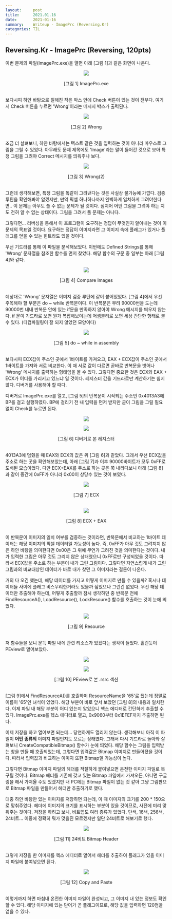 ```yaml
---
layout:     post
title:      2021.01.16
date:       2021-01-16
summary:	Writeup - ImagePrc (Reversing.Kr)
categories: TIL
---
```


## Reversing.Kr - ImagePrc (Reversing, 120pts)

이번 문제의 파일(ImagePrc.exe)을 열면 아래 [그림 1]과 같은 화면이 나온다.

<p align="center"><img src="https://user-images.githubusercontent.com/75083364/104797499-d8c60600-5801-11eb-9602-a7edbf798136.png"></p>
<center>[그림 1] ImagePrc.exe</center><br>

보다시피 하얀 바탕으로 칠해진 작은 박스 안에 Check 버튼이 있는 것이 전부다.
여기서 Check 버튼을 누르면 'Wrong'이라는 메시지 박스가 출력된다.

<p align="center"><img src="https://user-images.githubusercontent.com/75083364/104797503-d9f73300-5801-11eb-9b8f-331c398ebfa8.png"></p>
<center>[그림 2] Wrong</center><br>

조금 더 살펴보니, 하얀 바탕에서는 텍스트 같은 것을 입력하는 것이 아니라 마우스로 그림을 그릴 수 있었다.
아무래도 문제 제목에도 'Image'라는 말이 들어간 것으로 보아 특정 그림을 그려야 Correct 메시지를 띄워주나 보다.

<p align="center"><img src="https://user-images.githubusercontent.com/75083364/104797504-d9f73300-5801-11eb-87ee-ab38d2a51614.png"></p>
<center>[그림 3] Wrong(2)</center><br>

그런데 생각해보면, 특정 그림을 똑같이 그려낸다는 것은 사실상 불가능에 가깝다.
검증 루틴을 확인해봐야 알겠지만, 만약 픽셀 하나하나까지 완벽하게 일치하게 그려야한다면.. 이 문제는 아무도 풀 수 없는 문제가 될 것이다.
심지어 어떤 그림을 그려야 하는 지도 전혀 알 수 없는 상태이다. 그림을 그려서 풀 문제는 아니다.

그렇다면... 리버싱을 통해서 이 프로그램이 요구하는 정답이 무엇인지 알아내는 것이 이 문제의 목표일 것이다.
요구하는 정답이 이미지라면 그 이미지 속에 플래그가 있거나 플래그를 얻을 수 있는 힌트라도 있을 것이다.

우선 기드라를 통해 이 파일을 분석해보았다. 이번에도 Defined Strings를 통해 'Wrong' 문자열을 참조한 함수를 먼저 찾았다.
해당 함수의 구문 중 일부는 아래 [그림 4]와 같다.

<p align="center"><img src="https://user-images.githubusercontent.com/75083364/104797505-da8fc980-5801-11eb-8d7d-55fd7e6bd207.png"></p>
<center>[그림 4] Compare Images</center><br>

예상대로 'Wrong' 문자열은 이미지 검증 루틴에 같이 붙어있었다.
[그림 4]에서 우선 주목해야 할 부분은 do ~ while 반복문이다.
이 반복문은 무려 90000번을 도는데 90000번 내내 반복문 안에 있는 if문을 만족하지 않아야 Wrong 메시지를 띄우지 않는다.
if 문이 기드라로 보면 뭔가 복잡해보이는데 어셈블리로 보면 세상 간단한 형태로 볼 수 있다. (디컴파일링이 잘 되지 않았던 모양이다)

<p align="center"><img src="https://user-images.githubusercontent.com/75083364/104797507-db286000-5801-11eb-8a8a-027e42c0b9d8.png"></p>
<center>[그림 5] do ~ while in assembly</center><br>

보다시피 ECX값이 주소인 곳에서 1바이트를 가져오고, EAX + ECX값이 주소인 곳에서 1바이트를 가져와 서로 비교한다.
이 때 서로 값이 다르면 곧바로 반복문을 벗어나 'Wrong' 메시지를 출력하는 형태임을 볼 수 있다.
그렇다면 중요한 것은 ECX와 EAX + ECX가 어디를 가리키고 있느냐 일 것이다.
레지스터 값을 기드라로만 계산하기는 쉽지 않다. 디버거를 사용해야 할 때다.

디버거로 ImagePrc.exe를 열고, [그림 5]의 반복문이 시작되는 주소인 0x4013A3에 BP를 걸고 실행하였다.
BP에 걸리기 전 내 입력을 먼저 받지만 굳이 그림을 그릴 필요 없이 Check를 누르면 된다.

<p align="center"><img src="https://user-images.githubusercontent.com/75083364/104797508-db286000-5801-11eb-9341-f5d965e929a5.png"></p>
<p align="center"><img src="https://user-images.githubusercontent.com/75083364/104797510-dbc0f680-5801-11eb-9645-ace1a08eb906.png"></p>
<center>[그림 6] 디버거로 본 레지스터</center><br>

4013A3에 멈췄을 때 EAX와 ECX의 값은 위 [그림 6]과 같았다. 
그래서 우선 ECX값을 주소로 하는 곳을 확인해보았는데, 아래 [그림 7]과 이후 90000바이트가 모두 0xFF로 도배된 모습이었다.
다만 ECX+EAX를 주소로 하는 곳은 쭉 내리다보니 아래 [그림 8]과 같이 중간에 0xFF가 아니라 0x00이 상당수 있는 것이 보였다.

<p align="center"><img src="https://user-images.githubusercontent.com/75083364/104797511-dbc0f680-5801-11eb-9e24-1549cac2c7fe.png"></p>
<center>[그림 7] ECX</center><br>

<p align="center"><img src="https://user-images.githubusercontent.com/75083364/104797512-dc598d00-5801-11eb-8aa1-4d9b800880a4.png"></p>
<center>[그림 8] ECX + EAX</center><br>

이 반복문이 이미지의 일치 여부를 검증하는 것이라면, 반복문에서 비교하는 1바이트 데이터는 해당 이미지의 픽셀 데이터일 가능성이 높다.
즉, 0xFF가 아무 것도 그려지지 않은 하얀 바탕을 의미한다면 0x00은 그 위에 무언가 그려진 것을 의미한다는 것이다.
내가 입력한 그림은 아무 것도 그리지 않은 상태였으니 0xFF로만 구성되었을 것이다. 따라서 ECX값을 주소로 하는 부분이 내가 그린 그림이다.
그렇다면 자연스럽게 내가 그린 그림과의 비교대상인 데이터가 바로 내가 찾던 그 이미지라는 결론이 나온다.

거의 다 오긴 했는데, 해당 데이터를 가지고 어떻게 이미지로 만들 수 있을까? 혹시나 데이터들 사이에 플래그 비스무리한거라도 있을까 싶었으나 그런건 없었다.
우선 해당 데이터만 추출해야 하는데, 어떻게 추출할까 잠시 생각하던 중 반복문 전에 FindResourceA(), LoadResource(), LockResoure() 함수를 호출하는 것이 눈에 띄었다.

<p align="center"><img src="https://user-images.githubusercontent.com/75083364/104797513-dc598d00-5801-11eb-824c-d0872eeee964.png"></p>
<center>[그림 9] Resource</center><br>

저 함수들을 보니 문득 파일 내에 관련 리소스가 있겠다는 생각이 들었다. 홀린듯이 PEview로 열어보았다.

<p align="center"><img src="https://user-images.githubusercontent.com/75083364/104797514-dcf22380-5801-11eb-97b8-58ea4dea41e9.png"></p>
<p align="center"><img src="https://user-images.githubusercontent.com/75083364/104797515-dcf22380-5801-11eb-92fe-a493cfc4c70c.png"></p>
<center>[그림 10] PEview로 본 .rsrc 섹션</center><br>

[그림 9]에서 FindResourceA()를 호출하며 ResourceName을 '65'로 뒀는데 정말로 이름이 '65'인 녀석이 있었다.
해당 부분이 바로 앞서 보았던 [그림 8]의 내용과 일치한다. 이제 파일 내 해당 부분이 어디 있는지 알았으니 헥스 에디터로 간단하게 추출할 수 있다.
ImagePrc.exe를 헥스 에디터로 열고, 0x9060부터 0x1EFEF까지 추출하면 된다.

이제 저장을 하고 열어보면 되는데... 당연하게도 열리지 않는다. 생각해보니 아직 이 파일이 **어떤 종류의** 이미지 파일인지도 모르는 상태였다.
그래서 다시 기드라로 돌아와 살펴보니 CreateCompatibleBitmap() 함수가 눈에 띄었다. 해당 함수는 그림을 입력받는 창을 만들 때 호출되었는데, 그렇다면 입력값은 Bitmap 이미지로 만들어졌을 것이다.
따라서 입력값과 비교하는 이미지 또한 Bitmap일 가능성이 높다.

그렇다면 Bitmap 이미지 파일의 헤더를 적절하게 붙여넣으면 온전한 이미지 파일로 복구될 것이다.
Bitmap 헤더를 기존에 갖고 있는 Bitmap 파일에서 가져오든, 아니면 구글링을 해서 가져올 수도 있겠지만
내 PC에는 Bitmap 파일이 없는 것 같아 그냥 그림판으로 Bitmap 파일을 만들어서 헤더만 추출하기로 했다.

대충 하얀 바탕만 있는 이미지를 저장하면 되는데, 이 때 이미지의 크기를 200 * 150으로 맞춰주었다.
헤더에 이미지의 크기를 표시하는 부분이 있을 것이므로, 사전에 미리 맞춰주는 것이다.
저장을 하려고 보니, 비트맵도 여러 종류가 있었다. 단색, 16색, 256색, 24비트... 이중에 정확히 뭐가 맞을진 모르겠지만 일단 24비트로 해보기로 했다.

<p align="center"><img src="https://user-images.githubusercontent.com/75083364/104797516-dd8aba00-5801-11eb-81be-13d4fe43b49a.png"></p>
<center>[그림 11] 24비트 Bitmap Header</center><br>

그렇게 저장을 한 이미지를 헥스 에디터로 열어서 헤더를 추출하여 플래그가 있을 이미지 파일에 붙여넣으면 된다.

<p align="center"><img src="https://user-images.githubusercontent.com/75083364/104797517-dd8aba00-5801-11eb-90bf-37979da71b28.png"></p>
<center>[그림 12] Copy and Paste</center><br>

이렇게까지 하면 마침내 온전한 이미지 파일이 완성되고, 그 이미지 내 있는 정보도 확인할 수 있다.
해당 이미지에 있는 단어가 곧 플래그이므로, 해당 값을 입력하면 120점을 얻을 수 있다.